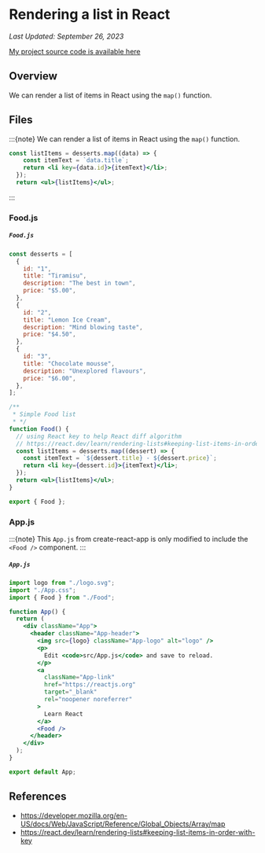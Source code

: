 # Rendering a list in React

*Last Updated: September 26, 2023*

[My project source code is available here]()

## Overview

We can render a list of items in React using the `map()` function.

## Files

:::{note}
We can render a list of items in React using the `map()` function.

```jsx
const listItems = desserts.map((data) => {
    const itemText = `data.title`;
    return <li key={data.id}>{itemText}</li>;
  });
  return <ul>{listItems}</ul>;
```
:::

### Food.js

<h5 a><strong><code>Food.js</code></strong></h5>

```jsx
const desserts = [
  {
    id: "1",
    title: "Tiramisu",
    description: "The best in town",
    price: "$5.00",
  },
  {
    id: "2",
    title: "Lemon Ice Cream",
    description: "Mind blowing taste",
    price: "$4.50",
  },
  {
    id: "3",
    title: "Chocolate mousse",
    description: "Unexplored flavours",
    price: "$6.00",
  },
];

/**
 * Simple Food list
 * */
function Food() {
  // using React key to help React diff algorithm
  // https://react.dev/learn/rendering-lists#keeping-list-items-in-order-with-key
  const listItems = desserts.map((dessert) => {
    const itemText = `${dessert.title} - ${dessert.price}`;
    return <li key={dessert.id}>{itemText}</li>;
  });
  return <ul>{listItems}</ul>;
}

export { Food };
```

### App.js

:::{note}
This `App.js` from create-react-app is only modified to include the `<Food />` component.
:::

<h5 a><strong><code>App.js</code></strong></h5>

```jsx
import logo from "./logo.svg";
import "./App.css";
import { Food } from "./Food";

function App() {
  return (
    <div className="App">
      <header className="App-header">
        <img src={logo} className="App-logo" alt="logo" />
        <p>
          Edit <code>src/App.js</code> and save to reload.
        </p>
        <a
          className="App-link"
          href="https://reactjs.org"
          target="_blank"
          rel="noopener noreferrer"
        >
          Learn React
        </a>
        <Food />
      </header>
    </div>
  );
}

export default App;
```

## References

- https://developer.mozilla.org/en-US/docs/Web/JavaScript/Reference/Global_Objects/Array/map
- https://react.dev/learn/rendering-lists#keeping-list-items-in-order-with-key

